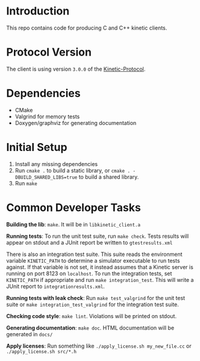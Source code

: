 Introduction
============
This repo contains code for producing C and C++ kinetic clients.


Protocol Version
=================
The client is using version `3.0.0` of the [Kinetic-Protocol](https://github.com/Seagate/kinetic-protocol).


Dependencies
============
* CMake
* Valgrind for memory tests
* Doxygen/graphviz for generating documentation

Initial Setup
=============
1. Install any missing dependencies
1. Run `cmake .` to build a static library, or `cmake . -DBUILD_SHARED_LIBS=true` to build a shared library.
1. Run `make`

Common Developer Tasks
======================

**Building the lib**: `make`. It will be in `libkinetic_client.a`

**Running tests**: To run the unit test suite, run `make check`. Tests results
will appear on stdout and a JUnit report be written to `gtestresults.xml`

There is also an integration test suite. This suite reads the environment
variable `KINETIC_PATH` to determine a simulator executable to run tests
against. If that variable is not set, it instead assumes that a Kinetic server
is running on port 8123 on `localhost`. To run the integration tests, set
`KINETIC_PATH` if appropriate and run `make integration_test`. This will write
a JUnit report to `integrationresults.xml`.

**Running tests with leak check**: Run `make test_valgrind` for the unit test
suite or `make integration_test_valgrind` for the integration test suite.

**Checking code style**: `make lint`. Violations will be printed on stdout.

**Generating documentation**: `make doc`. HTML documentation will be generated in `docs/`

**Apply licenses**: Run something like `./apply_license.sh my_new_file.cc` or `./apply_license.sh src/*.h`
